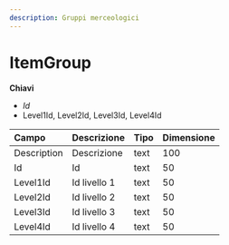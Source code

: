 ```yaml
---
description: Gruppi merceologici
---
```


# ItemGroup

**Chiavi**

* _Id_
* Level1Id, Level2Id, Level3Id, Level4Id

| Campo | Descrizione | Tipo | Dimensione |
| :--- | :--- | :--- | :--- |
| Description | Descrizione | text | 100 |
| Id | Id | text | 50 |
| Level1Id | Id livello 1 | text | 50 |
| Level2Id | Id livello 2 | text | 50 |
| Level3Id | Id livello 3 | text | 50 |
| Level4Id | Id livello 4 | text | 50 |
